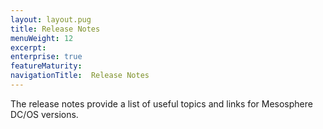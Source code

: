 ```yaml
---
layout: layout.pug
title: Release Notes
menuWeight: 12
excerpt:
enterprise: true
featureMaturity:
navigationTitle:  Release Notes
---
```






The release notes provide a list of useful topics and links for Mesosphere DC/OS versions.